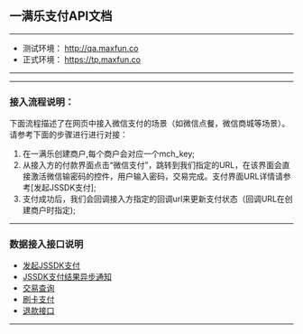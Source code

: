 ## 一满乐支付API文档

---
  * 测试环境： http://qa.maxfun.co
  * 正式环境： https://tp.maxfun.co
  
---   
  
---

### 接入流程说明：
  下面流程描述了在网页中接入微信支付的场景（如微信点餐，微信商城等场景）。 请参考下面的步骤进行进行对接： 
  1. 在一满乐创建商户,每个商户会对应一个mch_key;
  2. 从接入方的付款界面点击“微信支付”，跳转到我们指定的URL，在该界面会直接激活微信输密码的控件，用户输入密码，交易完成。支付界面URL详情请参考[发起JSSDK支付];
  3. 支付成功后，我们会回调接入方指定的回调url来更新支付状态（回调URL在创建商户时指定);
  
---

### 数据接入接口说明

  * [发起JSSDK支付](https://github.com/maxfunapi/pay/blob/master/docs/js_pay.md)
  * [JSSDK支付结果异步通知](https://github.com/maxfunapi/pay/blob/master/docs/async_notify.md)
  * [交易查询](https://github.com/maxfunapi/pay/blob/master/docs/trade_query.md)
  * [刷卡支付](https://github.com/maxfunapi/pay/blob/master/docs/scan_pay.md)
  * [退款接口](https://github.com/maxfunapi/pay/blob/master/docs/trade_refund.md)
---


